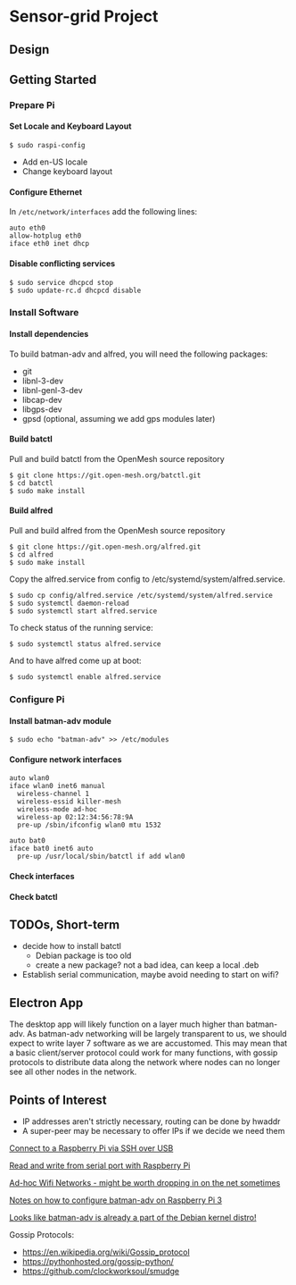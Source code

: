 # Sensor-grid Project

## Design

## Getting Started

### Prepare Pi

#### Set Locale and Keyboard Layout

```
$ sudo raspi-config
```

* Add en-US locale
* Change keyboard layout

#### Configure Ethernet

In `/etc/network/interfaces` add the following lines:

```
auto eth0
allow-hotplug eth0
iface eth0 inet dhcp
```

#### Disable conflicting services

```
$ sudo service dhcpcd stop
$ sudo update-rc.d dhcpcd disable
```

### Install Software

#### Install dependencies

To build batman-adv and alfred, you will need the following packages:

* git
* libnl-3-dev
* libnl-genl-3-dev
* libcap-dev
* libgps-dev
* gpsd (optional, assuming we add gps modules later)

#### Build batctl

Pull and build batctl from the OpenMesh source repository

```
$ git clone https://git.open-mesh.org/batctl.git
$ cd batctl
$ sudo make install
```

#### Build alfred

Pull and build alfred from the OpenMesh source repository

```
$ git clone https://git.open-mesh.org/alfred.git
$ cd alfred 
$ sudo make install
```

Copy the alfred.service from config to /etc/systemd/system/alfred.service.

```
$ sudo cp config/alfred.service /etc/systemd/system/alfred.service
$ sudo systemctl daemon-reload
$ sudo systemctl start alfred.service
```

To check status of the running service:

```
$ sudo systemctl status alfred.service
```

And to have alfred come up at boot:

```
$ sudo systemctl enable alfred.service
```

### Configure Pi

#### Install batman-adv module

```
$ sudo echo "batman-adv" >> /etc/modules
```

#### Configure network interfaces

```
auto wlan0
iface wlan0 inet6 manual
  wireless-channel 1
  wireless-essid killer-mesh
  wireless-mode ad-hoc
  wireless-ap 02:12:34:56:78:9A
  pre-up /sbin/ifconfig wlan0 mtu 1532

auto bat0
iface bat0 inet6 auto
  pre-up /usr/local/sbin/batctl if add wlan0
```

#### Check interfaces

#### Check batctl



TODOs, Short-term
-----------------

* decide how to install batctl
  * Debian package is too old
  * create a new package? not a bad idea, can keep a local .deb
* Establish serial communication, maybe avoid needing to start on wifi?


Electron App
------------

The desktop app will likely function on a layer much higher than batman-adv. As
batman-adv networking will be largely transparent to us, we should expect to
write layer 7 software as we are accustomed. This may mean that a basic
client/server protocol could work for many functions, with gossip protocols to
distribute data along the network where nodes can no longer see all other nodes
in the network.


Points of Interest
------------------

* IP addresses aren't strictly necessary, routing can be done by hwaddr
* A super-peer may be necessary to offer IPs if we decide we need them


[Connect to a Raspberry Pi via SSH over USB](https://www.thepolyglotdeveloper.com/2016/06/connect-raspberry-pi-zero-usb-cable-ssh/)

[Read and write from serial port with Raspberry Pi](http://www.instructables.com/id/Read-and-write-from-serial-port-with-Raspberry-Pi/)

[Ad-hoc Wifi Networks - might be worth dropping in on the net sometimes](https://help.ubuntu.com/community/WifiDocs/Adhoc)

[Notes on how to configure batman-adv on Raspberry Pi 3](https://www.reddit.com/r/darknetplan/comments/68s6jp/how_to_configure_batmanadv_on_the_raspberry_pi_3/)

[Looks like batman-adv is already a part of the Debian kernel distro!](https://www.open-mesh.org/projects/open-mesh/wiki/Download)

Gossip Protocols:

* https://en.wikipedia.org/wiki/Gossip_protocol
* https://pythonhosted.org/gossip-python/
* https://github.com/clockworksoul/smudge
